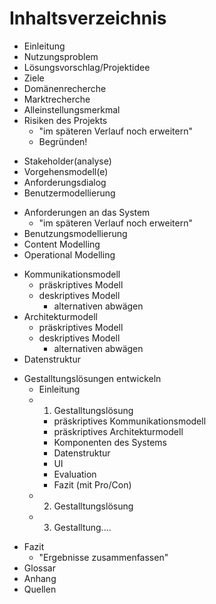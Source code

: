 # Inhaltsverzeichnis
<!-- Allgemein -->
- Einleitung
- Nutzungsproblem
- Lösungsvorschlag/Projektidee
- Ziele
- Domänenrecherche
- Marktrecherche
- Alleinstellungsmerkmal
- Risiken des Projekts
    - "im späteren Verlauf noch erweitern"
    - Begründen!
<!-- MCI -->
- Stakeholder(analyse)
- Vorgehensmodell(e)
- Anforderungsdialog
- Benutzermodellierung 
<!-- Reihenfolge: "Benutzer - Anforderungen - Aufgaben" so richtig? -->
- Anforderungen an das System
    - "im späteren Verlauf noch erweitern"
- Benutzungsmodellierung
- Content Modelling
- Operational Modelling <!--wird das benötigt bei uns? -->
<!-- WBA2 -->
- Kommunikationsmodell
    - präskriptives Modell
    - deskriptives Modell
        - alternativen abwägen
- Architekturmodell
    - präskriptives Modell
    - deskriptives Modell
        - alternativen abwägen
- Datenstruktur
<!-- Gestalltungslösungen/Ergebnisse -->
- Gestalltungslösungen entwickeln
    - Einleitung
    - 1. Gestalltungslösung
        - präskriptives Kommunikationsmodell
        - präskriptives Architekturmodell
        - Komponenten des Systems
        - Datenstruktur
        - UI
        - Evaluation
        - Fazit (mit Pro/Con)
    - 2. Gestalltungslösung
    - 3. Gestalltung....
<!-- hier noch etwas machen? -->
- Fazit
    - "Ergebnisse zusammenfassen"
- Glossar
- Anhang
- Quellen